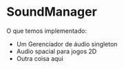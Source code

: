 # SoundManager

O que temos implementado:

  - Um Gerenciador de áudio singleton
  - Audio spacial para jogos 2D
  - Outra coisa aqui